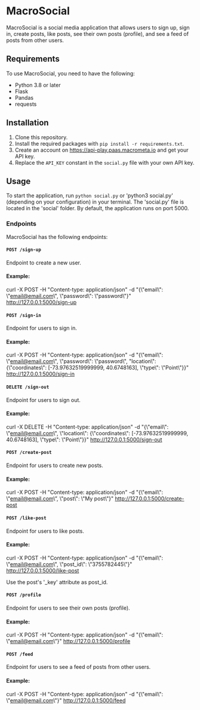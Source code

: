 # MacroSocial

MacroSocial is a social media application that allows users to sign up, sign in, create posts, like posts, see their own posts (profile), and see a feed of posts from other users.

## Requirements

To use MacroSocial, you need to have the following:

- Python 3.8 or later
- Flask
- Pandas
- requests

## Installation

1. Clone this repository.
2. Install the required packages with `pip install -r requirements.txt`.
3. Create an account on https://api-play.paas.macrometa.io and get your API key.
4. Replace the `API_KEY` constant in the `social.py` file with your own API key.

## Usage

To start the application, run `python social.py` or 'python3 social.py' (depending on your configuration) in your terminal. The 'social.py' file is located in the 'social' folder. By default, the application runs on port 5000.

### Endpoints

MacroSocial has the following endpoints:

#### `POST /sign-up`

Endpoint to create a new user.

#### Example:

curl -X POST -H "Content-type: application/json" -d "{\\"email\\": \\"email@email.com\\", \\"password\\": \\"password\\"}" http://127.0.0.1:5000/sign-up

#### `POST /sign-in`

Endpoint for users to sign in.

#### Example:

curl -X POST -H "Content-type: application/json" -d "{\\"email\\": \\"email@email.com\\", \\"password\\": \\"password\\", \"location\\": {\\"coordinates\\": [-73.97632519999999, 40.6748163],
                    \\"type\\": \\"Point\\"}}" http://127.0.0.1:5000/sign-in

#### `DELETE /sign-out`

Endpoint for users to sign out.

#### Example:

curl -X DELETE -H "Content-type: application/json" -d "{\\"email\\": \\"email@email.com\\", \\"location\\": {\\"coordinates\\": [-73.97632519999999, 40.6748163],
                    \\"type\\": \\"Point\\"}}" http://127.0.0.1:5000/sign-out

#### `POST /create-post`

Endpoint for users to create new posts.

#### Example:

curl -X POST -H "Content-type: application/json" -d "{\\"email\\": \\"email@email.com\\”, \\"post\\": \\"My post\\"}" http://127.0.0.1:5000/create-post

#### `POST /like-post`

Endpoint for users to like posts.

#### Example:

curl -X POST -H "Content-type: application/json" -d "{\\"email\\": \\"email@email.com\\", \\"post_id\\": \\"3755782445\\"}" http://127.0.0.1:5000/like-post

Use the post's '_key' attribute as post_id.

#### `POST /profile`

Endpoint for users to see their own posts (profile).

#### Example:

curl -X POST -H "Content-type: application/json" -d "{\\"email\\": \\"email@email.com\\”}" http://127.0.0.1:5000/profile

#### `POST /feed`

Endpoint for users to see a feed of posts from other users.

#### Example:

curl -X POST -H "Content-type: application/json" -d "{\\"email\\": \\"email@email.com\\"}" http://127.0.0.1:5000/feed
